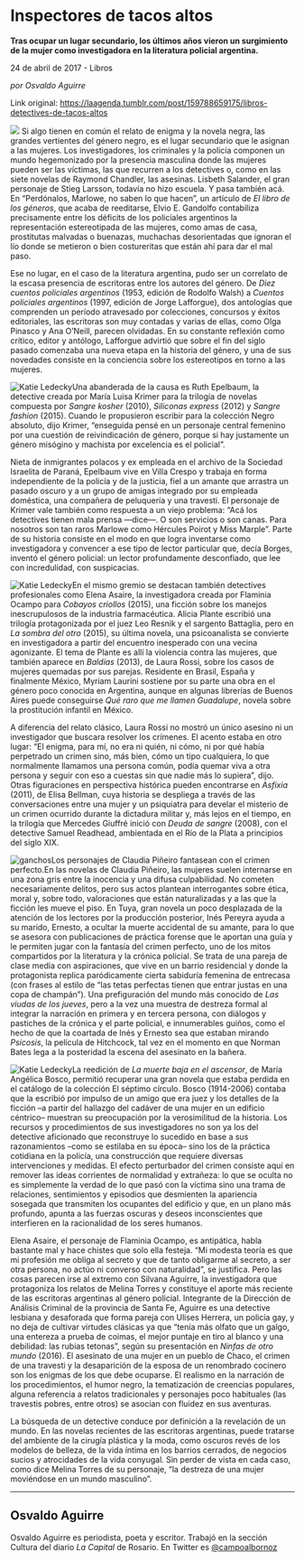# Inspectores de tacos altos

**Tras ocupar un lugar secundario, los últimos años vieron un surgimiento de la mujer como investigadora en la literatura policial argentina.**

24 de abril de 2017 - Libros

_por Osvaldo Aguirre_

Link original: https://laagenda.tumblr.com/post/159788659175/libros-detectives-de-tacos-altos

![](https://64.media.tumblr.com/48d716cd2f76c2c8f13bd6b342f58601/tumblr_inline_pk07ai9JBR1t6q87u_500.jpg)
Si algo tienen en común el relato de enigma y la novela negra, las grandes vertientes del género negro, es el lugar secundario que le asignan a las mujeres. Los investigadores, los criminales y la policía componen un mundo hegemonizado por la presencia masculina donde las mujeres pueden ser las víctimas, las que recurren a los detectives o, como en las siete novelas de Raymond Chandler, las asesinas. Lisbeth Salander, el gran personaje de Stieg Larsson, todavía no hizo escuela. Y pasa también acá. En “Perdónalos, Marlowe, no saben lo que hacen”, un artículo de *El libro de los géneros*, que acaba de reeditarse, Elvio E. Gandolfo contabiliza precisamente entre los déficits de los policiales argentinos la representación estereotipada de las mujeres, como amas de casa, prostitutas malvadas o buenazas, muchachas desorientadas que ignoran el lío donde se metieron o bien costureritas que están ahí para dar el mal paso.

Ese no lugar, en el caso de la literatura argentina, pudo ser un correlato de la escasa presencia de escritoras entre los autores del género. De *Diez cuentos policiales argentinos* (1953, edición de Rodolfo Walsh) a *Cuentos policiales argentinos* (1997, edición de Jorge Lafforgue), dos antologías que comprenden un período atravesado por colecciones, concursos y éxitos editoriales, las escritoras son muy contadas y varias de ellas, como Olga Pinasco y Ana O’Neill, parecen olvidadas. En su constante reflexión como crítico, editor y antólogo, Lafforgue advirtió que sobre el fin del siglo pasado comenzaba una nueva etapa en la historia del género, y una de sus novedades consiste en la conciencia sobre los estereotipos en torno a las mujeres.

![Katie Ledecky](https://64.media.tumblr.com/1f586180e037a68718cd133945e9e68f/tumblr_inline_pk07aj4EWN1t6q87u_250.jpg)Una abanderada de la causa es Ruth Epelbaum, la detective creada por María Luisa Krimer para la trilogía de novelas compuesta por *Sangre kosher* (2010), *Siliconas express* (2012) y *Sangre fashion* (2015). Cuando le propusieron escribir para la colección Negro absoluto, dijo Krimer, “enseguida pensé en un personaje central femenino por una cuestión de reivindicación de género, porque si hay justamente un género misógino y machista por excelencia es el policial”.

Nieta de inmigrantes polacos y ex empleada en el archivo de la Sociedad Israelita de Paraná, Epelbaum vive en Villa Crespo y trabaja en forma independiente de la policía y de la justicia, fiel a un amante que arrastra un pasado oscuro y a un grupo de amigas integrado por su empleada doméstica, una compañera de peluquería y una travesti. El personaje de Krimer vale también como respuesta a un viejo problema: “Acá los detectives tienen mala prensa —dice—. O son servicios o son canas. Para nosotros son tan raros Marlowe como Hércules Poirot y Miss Marple”. Parte de su historia consiste en el modo en que logra inventarse como investigadora y convencer a ese tipo de lector particular que, decía Borges, inventó el género policial: un lector profundamente desconfiado, que lee con incredulidad, con suspicacias.

![Katie Ledecky](https://64.media.tumblr.com/7cc449b4beb737806d831a7ca3670612/tumblr_inline_pk07ajNXJH1t6q87u_400.jpg)En el mismo gremio se destacan también detectives profesionales como Elena Asaire, la investigadora creada por Flaminia Ocampo para *Cobayos criollos* (2015), una ficción sobre los manejos inescrupulosos de la industria farmacéutica. Alicia Plante escribió una trilogía protagonizada por el juez Leo Resnik y el sargento Battaglia, pero en *La sombra del otro* (2015), su última novela, una psicoanalista se convierte en investigadora a partir del encuentro inesperado con una vecina agonizante. El tema de Plante es allí la violencia contra las mujeres, que también aparece en *Baldías* (2013), de Laura Rossi, sobre los casos de mujeres quemadas por sus parejas. Residente en Brasil, España y finalmente México, Myriam Laurini sostiene por su parte una obra en el género poco conocida en Argentina, aunque en algunas librerías de Buenos Aires puede conseguirse *Qué raro que me llamen Guadalupe*, novela sobre la prostitución infantil en México.

A diferencia del relato clásico, Laura Rossi no mostró un único asesino ni un investigador que buscara resolver los crímenes. El acento estaba en otro lugar: “El enigma, para mí, no era ni quién, ni cómo, ni por qué había perpetrado un crimen sino, más bien, cómo un tipo cualquiera, lo que normalmente llamamos una persona común, podía quemar viva a otra persona y seguir con eso a cuestas sin que nadie más lo supiera”, dijo. Otras figuraciones en perspectiva histórica pueden encontrarse en *Asfixia* (2011), de Elisa Bellman, cuya historia se despliega a través de las conversaciones entre una mujer y un psiquiatra para develar el misterio de un crimen ocurrido durante la dictadura militar y, más lejos en el tiempo, en la trilogía que Mercedes Giuffré inició con *Deuda de sangre* (2008), con el detective Samuel Readhead, ambientada en el Río de la Plata a principios del siglo XIX.

![ganchos](https://64.media.tumblr.com/48d716cd2f76c2c8f13bd6b342f58601/tumblr_inline_pk07ai9JBR1t6q87u_500.jpg)Los personajes de Claudia Piñeiro fantasean con el crimen perfecto.En las novelas de Claudia Piñeiro, las mujeres suelen internarse en una zona gris entre la inocencia y una difusa culpabilidad. No cometen necesariamente delitos, pero sus actos plantean interrogantes sobre ética, moral y, sobre todo, valoraciones que están naturalizadas y a las que la ficción les mueve el piso. En Tuya, gran novela un poco desplazada de la atención de los lectores por la producción posterior, Inés Pereyra ayuda a su marido, Ernesto, a ocultar la muerte accidental de su amante, para lo que se asesora con publicaciones de práctica forense que le aportan una guía y le permiten jugar con la fantasía del crimen perfecto, uno de los mitos compartidos por la literatura y la crónica policial. Se trata de una pareja de clase media con aspiraciones, que vive en un barrio residencial y donde la protagonista replica paródicamente cierta sabiduría femenina de entrecasa (con frases al estilo de “las tetas perfectas tienen que entrar justas en una copa de champán”). Una prefiguración del mundo más conocido de *Las viudas de los jueves*, pero a la vez una muestra de destreza formal al integrar la narración en primera y en tercera persona, con diálogos y pastiches de la crónica y el parte policial, e innumerables guiños, como el hecho de que la coartada de Inés y Ernesto sea que estaban mirando *Psicosis*, la película de Hitchcock, tal vez en el momento en que Norman Bates lega a la posteridad la escena del asesinato en la bañera.

![Katie Ledecky](https://64.media.tumblr.com/1d4fe30ccbc110d2d8d91d7f60ea426e/tumblr_inline_pk07ajUioz1t6q87u_400.jpg)La reedición de *La muerte baja en el ascensor*, de María Angélica Bosco, permitió recuperar una gran novela que estaba perdida en el catálogo de la colección El séptimo círculo. Bosco (1914-2006) contaba que la escribió por impulso de un amigo que era juez y los detalles de la ficción –a partir del hallazgo del cadáver de una mujer en un edificio céntrico– muestran su preocupación por la verosimilitud de la historia. Los recursos y procedimientos de sus investigadores no son ya los del detective aficionado que reconstruye lo sucedido en base a sus razonamientos –como se estilaba en su época– sino los de la práctica cotidiana en la policía, una construcción que requiere diversas intervenciones y medidas. El efecto perturbador del crimen consiste aquí en remover las ideas corrientes de normalidad y extrañeza: lo que se oculta no es simplemente la verdad de lo que pasó con la víctima sino una trama de relaciones, sentimientos y episodios que desmienten la apariencia sosegada que transmiten los ocupantes del edificio y que, en un plano más profundo, apunta a las fuerzas oscuras y deseos inconscientes que interfieren en la racionalidad de los seres humanos.

Elena Asaire, el personaje de Flaminia Ocampo, es antipática, habla bastante mal y hace chistes que solo ella festeja. “Mi modesta teoría es que mi profesión me obliga al secreto y que de tanto obligarme al secreto, a ser otra persona, no actúo ni converso con naturalidad”, se justifica. Pero las cosas parecen irse al extremo con Silvana Aguirre, la investigadora que protagoniza los relatos de Melina Torres y constituye el aporte más reciente de las escritoras argentinas al género policial. Integrante de la Dirección de Análisis Criminal de la provincia de Santa Fe, Aguirre es una detective lesbiana y desaforada que forma pareja con Ulises Herrera, un policía gay, y no deja de cultivar virtudes clásicas ya que “tenía más olfato que un galgo, una entereza a prueba de coimas, el mejor puntaje en tiro al blanco y una debilidad: las rubias tetonas”, según su presentación en *Ninfas de otro mundo* (2016). El asesinato de una mujer en un pueblo de Chaco, el crimen de una travesti y la desaparición de la esposa de un renombrado cocinero son los enigmas de los que debe ocuparse. El realismo en la narración de los procedimientos, el humor negro, la tematización de creencias populares, alguna referencia a relatos tradicionales y personajes poco habituales (las travestis pobres, entre otros) se asocian con fluidez en sus aventuras. 

La búsqueda de un detective conduce por definición a la revelación de un mundo. En las novelas recientes de las escritoras argentinas, puede tratarse del ambiente de la cirugía plástica y la moda, como oscuros revés de los modelos de belleza, de la vida íntima en los barrios cerrados, de negocios sucios y atrocidades de la vida conyugal. Sin perder de vista en cada caso, como dice Melina Torres de su personaje, “la destreza de una mujer moviéndose en un mundo masculino”. 

  




---

Osvaldo Aguirre
---------------

 Osvaldo Aguirre es periodista, poeta y escritor. Trabajó en la sección Cultura del diario *La Capital* de Rosario. En Twitter es [@campoalbornoz](https://twitter.com/campoalbornoz) 

